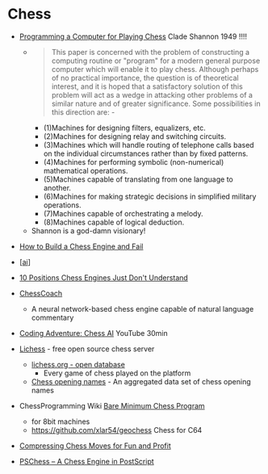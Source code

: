 Chess
=====

* [Programming a Computer for Playing Chess](https://vision.unipv.it/IA1/ProgrammingaComputerforPlayingChess.pdf) Clade Shannon 1949 !!!!
    * > This paper is concerned with the problem of constructing a computing routine or "program" for a modern general purpose computer which will enable it to play chess. Although perhaps of no practical importance, the question is of theoretical interest, and it is hoped that a satisfactory solution of this problem will act as a wedge in attacking other problems of a similar nature and of greater significance. Some possibilities in this direction are: -
        * (1)Machines for designing filters, equalizers, etc.
        * (2)Machines for designing relay and switching circuits.
        * (3)Machines which will handle routing of telephone calls based on the individual circumstances rather than by fixed patterns.
        * (4)Machines for performing symbolic (non-numerical) mathematical operations.
        * (5)Machines capable of translating from one language to another.
        * (6)Machines for making strategic decisions in simplified military operations.
        * (7)Machines capable of orchestrating a melody.
        * (8)Machines capable of logical deduction.
    * Shannon is a god-damn visionary!

* [How to Build a Chess Engine and Fail](https://obrhubr.org/chess-engine)

* [[ai]]
* [10 Positions Chess Engines Just Don't Understand‎](https://www.chess.com/article/view/10-positions-chess-engines-just-dont-understand)
* [ChessCoach](https://chrisbutner.github.io/ChessCoach/)
    * A neural network-based chess engine capable of natural language commentary
* [Coding Adventure: Chess AI](https://www.youtube.com/watch?v=U4ogK0MIzqk) YouTube 30min

* [Lichess](https://github.com/lichess-org) - free open source chess server
    * [lichess.org - open database](https://database.lichess.org/)
        * Every game of chess played on the platform
    * [Chess opening names](https://github.com/lichess-org/chess-openings) -  An aggregated data set of chess opening names 
* ChessProgramming Wiki [Bare Minimum Chess Program](https://www.chessprogramming.org/BMCP)
    * for 8bit machines
    * https://github.com/xlar54/geochess Chess for C64
* [Compressing Chess Moves for Fun and Profit](https://mbuffett.com/posts/compressing-chess-moves/)

* [PSChess – A Chess Engine in PostScript](https://seriot.ch/projects/pschess.html)

[//begin]: # "Autogenerated link references for markdown compatibility"
[ai]: ai.md "AI (Artificial Intelligence)"
[//end]: # "Autogenerated link references"